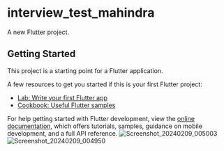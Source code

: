 # interview_test_mahindra

A new Flutter project.

## Getting Started

This project is a starting point for a Flutter application.

A few resources to get you started if this is your first Flutter project:

- [Lab: Write your first Flutter app](https://docs.flutter.dev/get-started/codelab)
- [Cookbook: Useful Flutter samples](https://docs.flutter.dev/cookbook)

For help getting started with Flutter development, view the
[online documentation](https://docs.flutter.dev/), which offers tutorials,
samples, guidance on mobile development, and a full API reference.
![Screenshot_20240209_005003](https://github.com/profileLinkManagement/interview_test_mahindra/assets/140098255/ea07d6e4-48f0-4522-b6ac-7507b9a35338)
![Screenshot_20240209_004950](https://github.com/profileLinkManagement/interview_test_mahindra/assets/140098255/3798e692-2149-4630-b747-b6de43b79e97)
